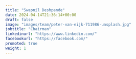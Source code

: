 ```yaml
---
title: "Swapnil Deshpande"
date: 2024-04-14T21:36:14+00:00
draft: false
image: "images/team/peter-van-eijk-711986-unsplash.jpg"
jobtitle: "Chairman"
linkedinurl: "https://www.linkedin.com/"
facebookurl: "https://facebook.com/"
promoted: true
weight: 1
---
```

